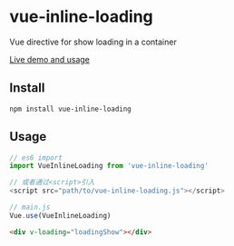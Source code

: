 # vue-inline-loading
Vue directive for show loading in a container

[Live demo and usage](https://escx.github.io/vue-inline-loading/)

## Install

```shell
npm install vue-inline-loading
```

## Usage

```js
// es6 import
import VueInlineLoading from 'vue-inline-loading'

// 或者通过<script>引入
<script src="path/to/vue-inline-loading.js"></script>
```

```js
// main.js
Vue.use(VueInlineLoading)
```

```html
<div v-loading="loadingShow"></div>
```

